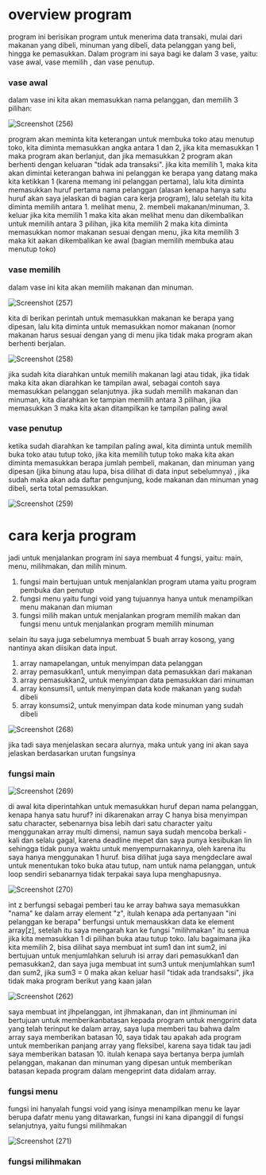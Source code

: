 # overview program
program ini berisikan program untuk menerima data transaki, mulai dari makanan yang dibeli, minuman yang dibeli, data pelanggan yang beli, hingga ke pemasukkan.
Dalam program ini saya bagi ke dalam 3 vase, yaitu: vase awal, vase memilih , dan vase penutup.

### vase awal 
dalam vase ini kita akan memasukkan nama pelanggan, dan memilih 3 pilihan:

![Screenshot (256)](https://user-images.githubusercontent.com/123804483/218241433-55801cf6-1dd5-4dac-9a89-7a2fbb85961b.png)

program akan meminta kita keterangan untuk membuka toko atau menutup toko, kita diminta memasukkan angka antara 1 dan 2, jika kita memasukkan 1 maka program akan berlanjut, dan jika memasukkan 2 program akan berhenti dengan keluaran "tidak ada transaksi".
jika kita memilih 1, maka kita akan dimintai keterangan bahwa ini pelanggan ke berapa yang datang maka kita ketikkan 1 (karena memang ini pelanggan pertama), lalu kita diminta memasukkan huruf pertama nama pelanggan (alasan kenapa hanya satu huruf akan saya jelaskan di bagian cara kerja program), lalu setelah itu kita diminta memilih antara 1. melihat menu, 2. membeli makanan/minuman, 3. keluar
jika kita memilih 1 maka kita akan melihat menu dan dikembalikan untuk memilih antara 3 pilihan, jika kita memilih 2 maka kita diminta memasukkan nomor makanan sesuai dengan menu, jika kita memilih 3 maka kit aakan dikembalikan ke awal (bagian memilih membuka atau menutup toko)

### vase memilih
dalam vase ini kita akan memilih makanan dan minuman.

![Screenshot (257)](https://user-images.githubusercontent.com/123804483/218244509-30cac6e5-97d2-4f16-a33a-9c7593b0134b.png)

kita di berikan perintah untuk memasukkan makanan ke berapa yang dipesan, lalu kita diminta untuk memasukkan nomor makanan (nomor makanan harus sesuai dengan yang di menu jika tidak maka program akan berhenti berjalan.

![Screenshot (258)](https://user-images.githubusercontent.com/123804483/218244519-6cd8c606-6203-44c2-8415-c5d739a84ddb.png)

jika sudah kita diarahkan untuk memilih makanan lagi atau tidak, jika tidak maka kita akan diarahkan ke tampilan awal, sebagai contoh saya memasukkan pelanggan selanjutnya.
jika sudah memilih makanan dan minuman, kita diarahkan ke tampian memilih antara 3 pilihan, jika memasukkan 3 maka kita akan ditampilkan ke tampilan paling awal

### vase penutup
ketika sudah diarahkan ke tampilan paling awal, kita diminta untuk memilih buka toko atau tutup toko, jika kita memilih tutup toko maka kita akan diminta memasukkan berapa jumlah pembeli, makanan, dan minuman yang dipesan (jika binung  atau lupa, bisa dilihat di data input sebelumnya) , jika sudah maka akan ada daftar pengunjung, kode makanan dan minuman ynag dibeli, serta total pemasukkan.

![Screenshot (259)](https://user-images.githubusercontent.com/123804483/218245378-c17f2064-a4d0-4e59-a90d-a84ff78ba2ac.png)

# cara kerja program
jadi untuk menjalankan program ini saya membuat 4 fungsi, yaitu: main, menu, milihmakan, dan milih minum.
1. fungsi main bertujuan untuk menjalanklan program utama yaitu program pembuka dan penutup
2. fungsi menu yaitu fungi void yang tujuannya hanya untuk menampilkan menu makanan dan miuman
3. fungsi milih makan untuk menjalankan program memilih makan dan fungsi menu untuk menjalankan program memilih minuman

selain itu saya juga sebelumnya membuat 5 buah array kosong, yang nantinya akan diisikan data input.
1. array namapelangan, untuk menyimpan data pelanggan
2. array pemasukkan1, untuk menyimpan data pemasukkan dari makanan
3. array pemasukkan2, untuk menyimpan data pemasukkan dari minuman
4. array konsumsi1, untuk menyimpan data kode makanan yang sudah dibeli
5. array konsumsi2, untuk menyimpan data kode minuman yang sudah dibeli 

![Screenshot (268)](https://user-images.githubusercontent.com/123804483/218246474-9a536270-7956-49ca-9f6b-52c6cbf6c9fd.png)

jika tadi saya menjelaskan secara alurnya, maka untuk yang ini akan saya jelaskan berdasarkan urutan fungsinya

### fungsi main

![Screenshot (269)](https://user-images.githubusercontent.com/123804483/218246481-100b3060-7e94-4dc2-8142-ef19b9bdc845.png)

di awal kita diperintahkan untuk memasukkan huruf depan nama pelanggan, kenapa hanya satu huruf? ini dikarenakan array C hanya bisa menyimpan satu character, sebenarnya bisa lebih dari satu character yaitu menggunakan array multi dimensi, namun saya sudah mencoba berkali - kali dan selalu gagal, karena deadline mepet dan saya punya kesibukan lin sehingga tidak punya waktu untuk menyempurnakannya, oleh karena itu saya hanya menggunakan 1 huruf.
bisa dilihat juga saya mengdeclare awal untuk menentukan toko buka atau tutup, nam untuk nama pelanggan, untuk loop sendiri sebanarnya tidak terpakai saya lupa menghapusnya.

![Screenshot (270)](https://user-images.githubusercontent.com/123804483/218246489-da29182b-3893-49be-a2f9-670341d8ecf4.png)

int z berfungsi sebagai pemberi tau ke array bahwa saya memasukkan "nama" ke dalam array element "z", itulah kenapa ada pertanyaan "ini pelanggan ke berapa" berfungsi untuk memauskkan data ke element array[z], setelah itu saya mengarah kan ke fungsi "milihmakan" itu semua jika kita memasukkan 1 di pilihan buka atau tutup toko. lalu bagaimana jika kita memilih 2, bisa dilihat saya membuat int sum1 dan int sum2, ini bertujuan untuk menjumlahkan seluruh isi array dari pemasukkan1 dan pemasukkan2, dan saya juga membuat int sum3 untuk menjumlahkan sum1 dan sum2, jika sum3 = 0 maka akan keluar hasil "tidak ada trandsaksi", jika tidak maka program berikut yang kaan jalan

![Screenshot (262)](https://user-images.githubusercontent.com/123804483/218246501-7e53ca09-65a4-4f01-bb8e-d24c3d56f1cd.png)

saya membuat int jlhpelanggan, int jlhmakanan, dan int jlhminuman ini bertujuan untuk memberikanbatasan kepada program untuk mengprint data yang telah terinput ke dalam array, saya lupa memberi tau bahwa dalm array saya memberikan batasan 10, saya tidak tau apakah ada program untuk memberikan panjang array yang fleksibel, karena saya tidak tau jadi saya memberikan batasan 10. itulah kenapa saya bertanya berpa jumlah pelanggan, makanan dan minuman yang dipesan untuk memberikan batasan kepada program dalam mengeprint data didalam array.

### fungsi menu

fungsi ini hanyalah fungsi void yang isinya menampilkan menu ke layar berupa dafatr menu yang ditawarkan, fungsi ini kana dipanggil di fungsi selanjutnya, yaitu fungsi milihmakan 

![Screenshot (271)](https://user-images.githubusercontent.com/123804483/218247314-7be911ed-5b07-4049-8157-4c70d06a86f1.png)

### fungsi milihmakan
